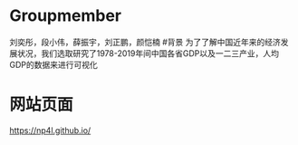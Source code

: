 # Groupmember
刘奕彤，段小伟，薛振宇，刘正鹏，颜恺楠
#背景
为了了解中国近年来的经济发展状况，我们选取研究了1978-2019年间中国各省GDP以及一二三产业，人均GDP的数据来进行可视化
# 网站页面
https://np4l.github.io/
